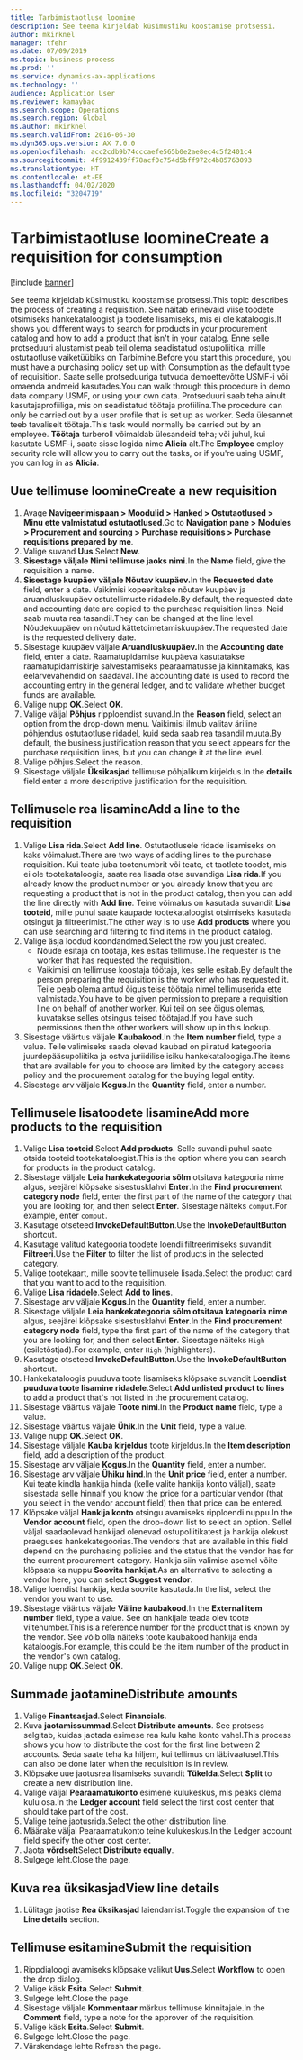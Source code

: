 ```yaml
---
title: Tarbimistaotluse loomine
description: See teema kirjeldab küsimustiku koostamise protsessi.
author: mkirknel
manager: tfehr
ms.date: 07/09/2019
ms.topic: business-process
ms.prod: ''
ms.service: dynamics-ax-applications
ms.technology: ''
audience: Application User
ms.reviewer: kamaybac
ms.search.scope: Operations
ms.search.region: Global
ms.author: mkirknel
ms.search.validFrom: 2016-06-30
ms.dyn365.ops.version: AX 7.0.0
ms.openlocfilehash: acc2cdb9b74cccaefe565b0e2ae8ec4c5f2401c4
ms.sourcegitcommit: 4f9912439ff78acf0c754d5bff972c4b85763093
ms.translationtype: HT
ms.contentlocale: et-EE
ms.lasthandoff: 04/02/2020
ms.locfileid: "3204719"
---
```

# <a name="create-a-requisition-for-consumption"></a><span data-ttu-id="c3f40-103">Tarbimistaotluse loomine</span><span class="sxs-lookup"><span data-stu-id="c3f40-103">Create a requisition for consumption</span></span>

[!include [banner](../../includes/banner.md)]

<span data-ttu-id="c3f40-104">See teema kirjeldab küsimustiku koostamise protsessi.</span><span class="sxs-lookup"><span data-stu-id="c3f40-104">This topic describes the process of creating a requisition.</span></span> <span data-ttu-id="c3f40-105">See näitab erinevaid viise toodete otsimiseks hankekataloogist ja toodete lisamiseks, mis ei ole kataloogis.</span><span class="sxs-lookup"><span data-stu-id="c3f40-105">It shows you different ways to search for products in your procurement catalog and how to add a product that isn't in your catalog.</span></span> <span data-ttu-id="c3f40-106">Enne selle protseduuri alustamist peab teil olema seadistatud ostupoliitika, mille ostutaotluse vaiketüübiks on Tarbimine.</span><span class="sxs-lookup"><span data-stu-id="c3f40-106">Before you start this procedure, you must have a purchasing policy set up with Consumption as the default type of requisition.</span></span> <span data-ttu-id="c3f40-107">Saate selle protseduuriga tutvuda demoettevõtte USMF-i või omaenda andmeid kasutades.</span><span class="sxs-lookup"><span data-stu-id="c3f40-107">You can walk through this procedure in demo data company USMF, or using your own data.</span></span> <span data-ttu-id="c3f40-108">Protseduuri saab teha ainult kasutajaprofiiliga, mis on seadistatud töötaja profiilina.</span><span class="sxs-lookup"><span data-stu-id="c3f40-108">The procedure can only be carried out by a user profile that is set up as worker.</span></span> <span data-ttu-id="c3f40-109">Seda ülesannet teeb tavaliselt töötaja.</span><span class="sxs-lookup"><span data-stu-id="c3f40-109">This task would normally be carried out by an employee.</span></span> <span data-ttu-id="c3f40-110">**Töötaja** turberoll võimaldab ülesandeid teha; või juhul, kui kasutate USMF-i, saate sisse logida nime **Alicia** alt.</span><span class="sxs-lookup"><span data-stu-id="c3f40-110">The **Employee** employ security role will allow you to carry out the tasks, or if you're using USMF, you can log in as **Alicia**.</span></span>


## <a name="create-a-new-requisition"></a><span data-ttu-id="c3f40-111">Uue tellimuse loomine</span><span class="sxs-lookup"><span data-stu-id="c3f40-111">Create a new requisition</span></span>
1. <span data-ttu-id="c3f40-112">Avage **Navigeerimispaan > Moodulid > Hanked > Ostutaotlused > Minu ette valmistatud ostutaotlused**.</span><span class="sxs-lookup"><span data-stu-id="c3f40-112">Go to **Navigation pane > Modules > Procurement and sourcing > Purchase requisitions > Purchase requisitions prepared by me**.</span></span>
2. <span data-ttu-id="c3f40-113">Valige suvand **Uus**.</span><span class="sxs-lookup"><span data-stu-id="c3f40-113">Select **New**.</span></span>
3. <span data-ttu-id="c3f40-114">**Sisestage väljale Nimi tellimuse jaoks nimi.**</span><span class="sxs-lookup"><span data-stu-id="c3f40-114">In the **Name** field, give the requisition a name.</span></span>
4. <span data-ttu-id="c3f40-115">**Sisestage kuupäev väljale Nõutav kuupäev.**</span><span class="sxs-lookup"><span data-stu-id="c3f40-115">In the **Requested date** field, enter a date.</span></span> <span data-ttu-id="c3f40-116">Vaikimisi kopeeritakse nõutav kuupäev ja aruandluskuupäev ostutellimuste ridadele.</span><span class="sxs-lookup"><span data-stu-id="c3f40-116">By default, the requested date and accounting date are copied to the purchase requisition lines.</span></span> <span data-ttu-id="c3f40-117">Neid saab muuta rea tasandil.</span><span class="sxs-lookup"><span data-stu-id="c3f40-117">They can be changed at the line level.</span></span> <span data-ttu-id="c3f40-118">Nõudekuupäev on nõutud kättetoimetamiskuupäev.</span><span class="sxs-lookup"><span data-stu-id="c3f40-118">The requested date is the requested delivery date.</span></span>  
5. <span data-ttu-id="c3f40-119">Sisestage kuupäev väljale **Aruandluskuupäev.**</span><span class="sxs-lookup"><span data-stu-id="c3f40-119">In the **Accounting date** field, enter a date.</span></span> <span data-ttu-id="c3f40-120">Raamatupidamise kuupäeva kasutatakse raamatupidamiskirje salvestamiseks pearaamatusse ja kinnitamaks, kas eelarvevahendid on saadaval.</span><span class="sxs-lookup"><span data-stu-id="c3f40-120">The accounting date is used to record the accounting entry in the general ledger, and to validate whether budget funds are available.</span></span>  
6. <span data-ttu-id="c3f40-121">Valige nupp **OK**.</span><span class="sxs-lookup"><span data-stu-id="c3f40-121">Select **OK**.</span></span>
7. <span data-ttu-id="c3f40-122">Valige väljal **Põhjus** ripploendist suvand.</span><span class="sxs-lookup"><span data-stu-id="c3f40-122">In the **Reason** field, select an option from the drop-down menu.</span></span> <span data-ttu-id="c3f40-123">Vaikimisi ilmub valitav äriline põhjendus ostutaotluse ridadel, kuid seda saab rea tasandil muuta.</span><span class="sxs-lookup"><span data-stu-id="c3f40-123">By default, the business justification reason that you select appears for the purchase requisition lines, but you can change it at the line level.</span></span>  
8. <span data-ttu-id="c3f40-124">Valige põhjus.</span><span class="sxs-lookup"><span data-stu-id="c3f40-124">Select the reason.</span></span>
9. <span data-ttu-id="c3f40-125">Sisestage väljale **Üksikasjad** tellimuse põhjalikum kirjeldus.</span><span class="sxs-lookup"><span data-stu-id="c3f40-125">In the **details** field enter a more descriptive justification for the requisition.</span></span>

## <a name="add-a-line-to-the-requisition"></a><span data-ttu-id="c3f40-126">Tellimusele rea lisamine</span><span class="sxs-lookup"><span data-stu-id="c3f40-126">Add a line to the requisition</span></span>
1. <span data-ttu-id="c3f40-127">Valige **Lisa rida**.</span><span class="sxs-lookup"><span data-stu-id="c3f40-127">Select **Add line**.</span></span> <span data-ttu-id="c3f40-128">Ostutaotlusele ridade lisamiseks on kaks võimalust.</span><span class="sxs-lookup"><span data-stu-id="c3f40-128">There are two ways of adding lines to the purchase requisition.</span></span> <span data-ttu-id="c3f40-129">Kui teate juba tootenumbrit või teate, et taotlete toodet, mis ei ole tootekataloogis, saate rea lisada otse suvandiga **Lisa rida**.</span><span class="sxs-lookup"><span data-stu-id="c3f40-129">If you already know the product number or you already know that you are requesting a product that is not in the product catalog, then you can add the line directly with **Add line**.</span></span> <span data-ttu-id="c3f40-130">Teine võimalus on kasutada suvandit **Lisa tooteid**, mille puhul saate kaupade tootekataloogist otsimiseks kasutada otsingut ja filtreerimist.</span><span class="sxs-lookup"><span data-stu-id="c3f40-130">The other way is to use **Add products** where you can use searching and filtering to find items in the product catalog.</span></span>    
2. <span data-ttu-id="c3f40-131">Valige äsja loodud koondandmed.</span><span class="sxs-lookup"><span data-stu-id="c3f40-131">Select the row you just created.</span></span>
    - <span data-ttu-id="c3f40-132">Nõude esitaja on töötaja, kes esitas tellimuse.</span><span class="sxs-lookup"><span data-stu-id="c3f40-132">The requester is the worker that has requested the requisition.</span></span>   
    - <span data-ttu-id="c3f40-133">Vaikimisi on tellimuse koostaja töötaja, kes selle esitab.</span><span class="sxs-lookup"><span data-stu-id="c3f40-133">By default the person preparing the requisition is the worker who has requested it.</span></span> <span data-ttu-id="c3f40-134">Teile peab olema antud õigus teise töötaja nimel tellimuserida ette valmistada.</span><span class="sxs-lookup"><span data-stu-id="c3f40-134">You have to be given permission to prepare a requisition line on behalf of another worker.</span></span> <span data-ttu-id="c3f40-135">Kui teil on see õigus olemas, kuvatakse selles otsingus teised töötajad.</span><span class="sxs-lookup"><span data-stu-id="c3f40-135">If you have such permissions then the other workers will show up in this lookup.</span></span>  
3. <span data-ttu-id="c3f40-136">Sisestage väärtus väljale **Kaubakood**.</span><span class="sxs-lookup"><span data-stu-id="c3f40-136">In the **Item number** field, type a value.</span></span> <span data-ttu-id="c3f40-137">Teile valimiseks saada olevad kaubad on piiratud kategooria juurdepääsupoliitika ja ostva juriidilise isiku hankekataloogiga.</span><span class="sxs-lookup"><span data-stu-id="c3f40-137">The items that are available for you to choose are limited by the category access policy and the procurement catalog for the buying legal entity.</span></span>   
4. <span data-ttu-id="c3f40-138">Sisestage arv väljale **Kogus**.</span><span class="sxs-lookup"><span data-stu-id="c3f40-138">In the **Quantity** field, enter a number.</span></span>

## <a name="add-more-products-to-the-requisition"></a><span data-ttu-id="c3f40-139">Tellimusele lisatoodete lisamine</span><span class="sxs-lookup"><span data-stu-id="c3f40-139">Add more products to the requisition</span></span>
1. <span data-ttu-id="c3f40-140">Valige **Lisa tooteid**.</span><span class="sxs-lookup"><span data-stu-id="c3f40-140">Select **Add products**.</span></span> <span data-ttu-id="c3f40-141">Selle suvandi puhul saate otsida tooteid tootekataloogist.</span><span class="sxs-lookup"><span data-stu-id="c3f40-141">This is the option where you can search for products in the product catalog.</span></span>    
2. <span data-ttu-id="c3f40-142">Sisestage väljale **Leia hankekategooria sõlm** otsitava kategooria nime algus, seejärel klõpsake sisestusklahvi **Enter**.</span><span class="sxs-lookup"><span data-stu-id="c3f40-142">In the **Find procurement category node** field, enter the first part of the name of the category that you are looking for, and then select **Enter**.</span></span> <span data-ttu-id="c3f40-143">Sisestage näiteks `comput`.</span><span class="sxs-lookup"><span data-stu-id="c3f40-143">For example, enter `comput`.</span></span>  
3. <span data-ttu-id="c3f40-144">Kasutage otseteed **InvokeDefaultButton**.</span><span class="sxs-lookup"><span data-stu-id="c3f40-144">Use the **InvokeDefaultButton** shortcut.</span></span>
4. <span data-ttu-id="c3f40-145">Kasutage valitud kategooria toodete loendi filtreerimiseks suvandit **Filtreeri**.</span><span class="sxs-lookup"><span data-stu-id="c3f40-145">Use the **Filter** to filter the list of products in the selected category.</span></span>
5. <span data-ttu-id="c3f40-146">Valige tootekaart, mille soovite tellimusele lisada.</span><span class="sxs-lookup"><span data-stu-id="c3f40-146">Select the product card that you want to add to the requisition.</span></span>
6. <span data-ttu-id="c3f40-147">Valige **Lisa ridadele**.</span><span class="sxs-lookup"><span data-stu-id="c3f40-147">Select **Add to lines**.</span></span>
7. <span data-ttu-id="c3f40-148">Sisestage arv väljale **Kogus**.</span><span class="sxs-lookup"><span data-stu-id="c3f40-148">In the **Quantity** field, enter a number.</span></span>
8. <span data-ttu-id="c3f40-149">Sisestage väljale **Leia hankekategooria sõlm otsitava kategooria nime** algus, seejärel klõpsake sisestusklahvi **Enter**.</span><span class="sxs-lookup"><span data-stu-id="c3f40-149">In the **Find procurement category node** field, type the first part of the name of the category that you are looking for, and then select **Enter**.</span></span> <span data-ttu-id="c3f40-150">Sisestage näiteks `High` (esiletõstjad).</span><span class="sxs-lookup"><span data-stu-id="c3f40-150">For example, enter `High` (highlighters).</span></span>  
9. <span data-ttu-id="c3f40-151">Kasutage otseteed **InvokeDefaultButton**.</span><span class="sxs-lookup"><span data-stu-id="c3f40-151">Use the **InvokeDefaultButton** shortcut.</span></span>
10. <span data-ttu-id="c3f40-152">Hankekataloogis puuduva toote lisamiseks klõpsake suvandit **Loendist puuduva toote lisamine ridadele**.</span><span class="sxs-lookup"><span data-stu-id="c3f40-152">Select **Add unlisted product to lines** to add a product that's not listed in the procurement catalog.</span></span>
11. <span data-ttu-id="c3f40-153">Sisestage väärtus väljale **Toote nimi**.</span><span class="sxs-lookup"><span data-stu-id="c3f40-153">In the **Product name** field, type a value.</span></span>
12. <span data-ttu-id="c3f40-154">Sisestage väärtus väljale **Ühik**.</span><span class="sxs-lookup"><span data-stu-id="c3f40-154">In the **Unit** field, type a value.</span></span>
13. <span data-ttu-id="c3f40-155">Valige nupp **OK**.</span><span class="sxs-lookup"><span data-stu-id="c3f40-155">Select **OK**.</span></span>
14. <span data-ttu-id="c3f40-156">Sisestage väljale **Kauba kirjeldus** toote kirjeldus.</span><span class="sxs-lookup"><span data-stu-id="c3f40-156">In the **Item description** field, add a description of the product.</span></span>
15. <span data-ttu-id="c3f40-157">Sisestage arv väljale **Kogus**.</span><span class="sxs-lookup"><span data-stu-id="c3f40-157">In the **Quantity** field, enter a number.</span></span>
16. <span data-ttu-id="c3f40-158">Sisestage arv väljale **Ühiku hind**.</span><span class="sxs-lookup"><span data-stu-id="c3f40-158">In the **Unit price** field, enter a number.</span></span> <span data-ttu-id="c3f40-159">Kui teate kindla hankija hinda (kelle valite hankija konto väljal), saate sisestada selle hinna</span><span class="sxs-lookup"><span data-stu-id="c3f40-159">If you know the price for a particular vendor (that you select in the vendor account field) then that price can be entered.</span></span>   
17. <span data-ttu-id="c3f40-160">Klõpsake väljal **Hankija konto** otsingu avamiseks ripploendi nuppu.</span><span class="sxs-lookup"><span data-stu-id="c3f40-160">In the **Vendor account** field, open the drop-down list to select an option.</span></span> <span data-ttu-id="c3f40-161">Sellel väljal saadaolevad hankijad olenevad ostupoliitikatest ja hankija olekust praeguses hankekategoorias.</span><span class="sxs-lookup"><span data-stu-id="c3f40-161">The vendors that are available in this field depend on the purchasing policies and the status that the vendor has for the current procurement category.</span></span> <span data-ttu-id="c3f40-162">Hankija siin valimise asemel võite klõpsata ka nuppu **Soovita hankijat**.</span><span class="sxs-lookup"><span data-stu-id="c3f40-162">As an alternative to selecting a vendor here, you can select **Suggest vendor**.</span></span>    
18. <span data-ttu-id="c3f40-163">Valige loendist hankija, keda soovite kasutada.</span><span class="sxs-lookup"><span data-stu-id="c3f40-163">In the list, select the vendor you want to use.</span></span>
19. <span data-ttu-id="c3f40-164">Sisestage väärtus väljale **Väline kaubakood**.</span><span class="sxs-lookup"><span data-stu-id="c3f40-164">In the **External item number** field, type a value.</span></span> <span data-ttu-id="c3f40-165">See on hankijale teada olev toote viitenumber.</span><span class="sxs-lookup"><span data-stu-id="c3f40-165">This is a reference number for the product that is known by the vendor.</span></span> <span data-ttu-id="c3f40-166">See võib olla näiteks toote kaubakood hankija enda kataloogis.</span><span class="sxs-lookup"><span data-stu-id="c3f40-166">For example, this could be the item number of the product in the vendor's own catalog.</span></span>  
20. <span data-ttu-id="c3f40-167">Valige nupp **OK**.</span><span class="sxs-lookup"><span data-stu-id="c3f40-167">Select **OK**.</span></span>

## <a name="distribute-amounts"></a><span data-ttu-id="c3f40-168">Summade jaotamine</span><span class="sxs-lookup"><span data-stu-id="c3f40-168">Distribute amounts</span></span>
1. <span data-ttu-id="c3f40-169">Valige **Finantsasjad**.</span><span class="sxs-lookup"><span data-stu-id="c3f40-169">Select **Financials**.</span></span>
2. <span data-ttu-id="c3f40-170">Kuva **jaotamissummad**.</span><span class="sxs-lookup"><span data-stu-id="c3f40-170">Select **Distribute amounts**.</span></span> <span data-ttu-id="c3f40-171">See protsess selgitab, kuidas jaotada esimese rea kulu kahe konto vahel.</span><span class="sxs-lookup"><span data-stu-id="c3f40-171">This process shows you how to distribute the cost for the first line between 2 accounts.</span></span> <span data-ttu-id="c3f40-172">Seda saate teha ka hiljem, kui tellimus on läbivaatusel.</span><span class="sxs-lookup"><span data-stu-id="c3f40-172">This can also be done later when the requisition is in review.</span></span>  
3. <span data-ttu-id="c3f40-173">Klõpsake uue jaotusrea lisamiseks suvandit **Tükelda**.</span><span class="sxs-lookup"><span data-stu-id="c3f40-173">Select **Split** to create a new distribution line.</span></span>
4. <span data-ttu-id="c3f40-174">Valige väljal **Pearaamatukonto** esimene kulukeskus, mis peaks olema kulu osa.</span><span class="sxs-lookup"><span data-stu-id="c3f40-174">In the **Ledger account** field select the first cost center that should take part of the cost.</span></span>
5. <span data-ttu-id="c3f40-175">Valige teine jaotusrida.</span><span class="sxs-lookup"><span data-stu-id="c3f40-175">Select the other distribution line.</span></span>
6. <span data-ttu-id="c3f40-176">Määrake väljal Pearaamatukonto teine kulukeskus.</span><span class="sxs-lookup"><span data-stu-id="c3f40-176">In the Ledger account field specify the other cost center.</span></span>
7. <span data-ttu-id="c3f40-177">Jaota **võrdselt**</span><span class="sxs-lookup"><span data-stu-id="c3f40-177">Select **Distribute equally**.</span></span>
8. <span data-ttu-id="c3f40-178">Sulgege leht.</span><span class="sxs-lookup"><span data-stu-id="c3f40-178">Close the page.</span></span>

## <a name="view-line-details"></a><span data-ttu-id="c3f40-179">Kuva rea üksikasjad</span><span class="sxs-lookup"><span data-stu-id="c3f40-179">View line details</span></span>
1. <span data-ttu-id="c3f40-180">Lülitage jaotise **Rea üksikasjad** laiendamist.</span><span class="sxs-lookup"><span data-stu-id="c3f40-180">Toggle the expansion of the **Line details** section.</span></span>

## <a name="submit-the-requisition"></a><span data-ttu-id="c3f40-181">Tellimuse esitamine</span><span class="sxs-lookup"><span data-stu-id="c3f40-181">Submit the requisition</span></span>
1. <span data-ttu-id="c3f40-182">Rippdialoogi avamiseks klõpsake valikut **Uus**.</span><span class="sxs-lookup"><span data-stu-id="c3f40-182">Select **Workflow** to open the drop dialog.</span></span>
2. <span data-ttu-id="c3f40-183">Valige käsk **Esita**.</span><span class="sxs-lookup"><span data-stu-id="c3f40-183">Select **Submit**.</span></span>
3. <span data-ttu-id="c3f40-184">Sulgege leht.</span><span class="sxs-lookup"><span data-stu-id="c3f40-184">Close the page.</span></span>
4. <span data-ttu-id="c3f40-185">Sisestage väljale **Kommentaar** märkus tellimuse kinnitajale.</span><span class="sxs-lookup"><span data-stu-id="c3f40-185">In the **Comment** field, type a note for the approver of the requisition.</span></span>
5. <span data-ttu-id="c3f40-186">Valige käsk **Esita**.</span><span class="sxs-lookup"><span data-stu-id="c3f40-186">Select **Submit**.</span></span>
6. <span data-ttu-id="c3f40-187">Sulgege leht.</span><span class="sxs-lookup"><span data-stu-id="c3f40-187">Close the page.</span></span>
7. <span data-ttu-id="c3f40-188">Värskendage lehte.</span><span class="sxs-lookup"><span data-stu-id="c3f40-188">Refresh the page.</span></span>

